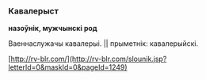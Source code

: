 ### Кавалерыст
**назоўнік, мужчынскі род**

Ваеннаслужачы кавалерыі. || прыметнік: кавалерыйскі.

<a rel="author">[http://rv-blr.com/](http://rv-blr.com/slounik.jsp?letterId=0&maskId=0&pageId=1249)</a>
